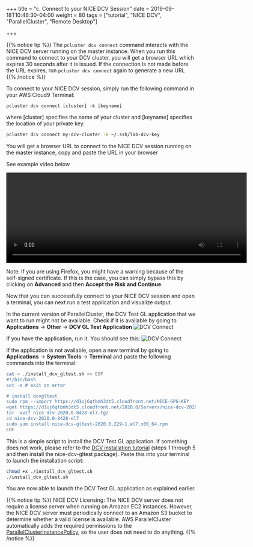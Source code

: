 +++
title = "c. Connect to your NICE DCV Session"
date = 2019-09-18T10:46:30-04:00
weight = 80
tags = ["tutorial", "NICE DCV", "ParallelCluster", "Remote Desktop"]

+++

{{% notice tip %}}
The `pcluster dcv connect` command interacts with the NICE DCV server running on the master instance. When you run this command to connect to your DCV cluster, you will get a browser URL which expires 30 seconds after it is issued. If the connection is not made before the URL expires, run `pcluster dcv connect` again to generate a new URL
{{% /notice %}}

To connect to your NICE DCV session, simply run the following command in your AWS Cloud9 Terminal: 

`pcluster dcv connect [cluster] -k [keyname]`

where [cluster] specifies the name of your cluster and [keyname] specifies the location of your private key. 


```bash
pcluster dcv connect my-dcv-cluster -k ~/.ssh/lab-dcv-key
```
You will get a browser URL to connect to the NICE DCV session running on the master instance, copy and paste the URL in your browser

See example video below

<video autoplay ="autoplay" loop="loop" preload="auto" width="640" height="240" controls>
  <source src="/images/nice-dcv/pc-dcv-connect.mp4" type="video/mp4">
  Your browser does not support the video tag.
</video>

Note: If you are using Firefox, you might have a warning because of the self-signed certificate. If this is the case, you can simply bypass this by clicking on **Advanced** and then **Accept the Risk and Continue**.


Now that you can successfully connect to your NICE DCV session and open a terminal, you can next run a test application and visualize output.

In the current version of ParallelCluster, the DCV Test GL application that we want to run might not be available. Check if it is available by going to **Applications** → **Other** → **DCV GL Test Application**
![DCV Connect](/images/nice-dcv/Connect-DCV-StartGL.png)

If you have the application, run it. You should see this:
![DCV Connect](/images/nice-dcv/Connect-DCV-ViewGL.png)

If the application is not available, open a new terminal by going to **Applications** → **System Tools** → **Terminal** and paste the following commands into the terminal:

```bash
cat > ./install_dcv_gltest.sh << EOF
#!/bin/bash
set -e # exit on error

# install dcvgltest
sudo rpm --import https://d1uj6qtbmh3dt5.cloudfront.net/NICE-GPG-KEY
wget https://d1uj6qtbmh3dt5.cloudfront.net/2020.0/Servers/nice-dcv-2020.0-8428-el7.tgz
tar -xvzf nice-dcv-2020.0-8428-el7.tgz
cd nice-dcv-2020.0-8428-el7
sudo yum install nice-dcv-gltest-2020.0.229-1.el7.x86_64.rpm
EOF
```

This is a simple script to install the DCV Test GL application. If something does not work, please refer to the [DCV installation tutorial](https://docs.aws.amazon.com/dcv/latest/adminguide/setting-up-installing-linux-server.html#amazon-linux-2,-rhel-7.x,-and-centos-7.x) (steps 1 through 5 and then install the nice-dcv-gltest package).
Paste this into your terminal to launch the installation script:

```bash
chmod +x ./install_dcv_gltest.sh
./install_dcv_gltest.sh
```

You are now able to launch the DCV Test GL application as explained earlier.


{{% notice tip %}}
NICE DCV Licensing: The NICE DCV server does not require a license server when running on Amazon EC2 instances. However, the NICE DCV server must periodically connect to an Amazon S3 bucket to determine whether a valid license is available.
AWS ParallelCluster automatically adds the required permissions to the [ParallelClusterInstancePolicy](https://docs.aws.amazon.com/parallelcluster/latest/ug/iam.html#parallelclusterinstancepolicy), so the user does not need to do anything.
{{% /notice %}}

